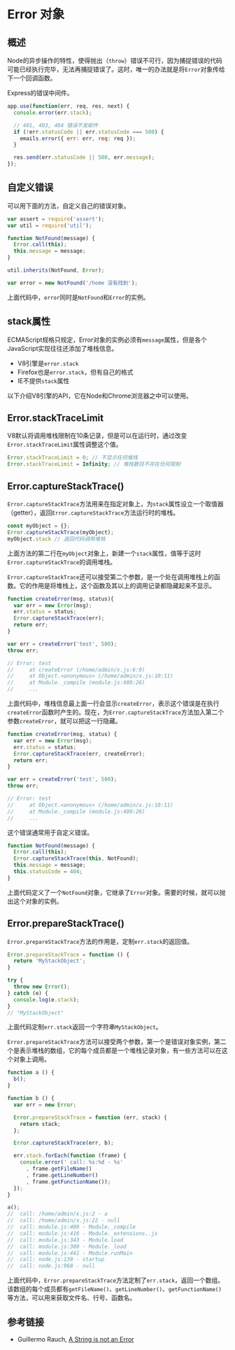 # Error 对象

## 概述

Node的异步操作的特性，使得抛出（`throw`）错误不可行，因为捕捉错误的代码可能已经执行完毕，无法再捕捉错误了。这时，唯一的办法就是将`Error`对象传给下一个回调函数。

Express的错误中间件。

```js
app.use(function(err, req, res, next) {
  console.error(err.stack);

  // 401, 403, 404 错误不发邮件
  if (!err.statusCode || err.statusCode === 500) {
    emails.error({ err: err, req: req });
  }

  res.send(err.statusCode || 500, err.message);
});
```

## 自定义错误

可以用下面的方法，自定义自己的错误对象。

```js
var assert = require('assert');
var util = require('util');

function NotFound(message) {
  Error.call(this);
  this.message = message;
}

util.inherits(NotFound, Error);

var error = new NotFound('/home 没有找到');
```

上面代码中，`error`同时是`NotFound`和`Error`的实例。

## stack属性

ECMAScript规格只规定，Error对象的实例必须有`message`属性，但是各个JavaScript实现往往还添加了堆栈信息。

- V8引擎是`error.stack`
- Firefox也是`error.stack`，但有自己的格式
- IE不提供`stack`属性

以下介绍V8引擎的API，它在Node和Chrome浏览器之中可以使用。

## Error.stackTraceLimit

V8默认将调用堆栈限制在10条记录，但是可以在运行时，通过改变`Error.stackTraceLimit`属性调整这个值。

```js
Error.stackTraceLimit = 0; // 不显示任何堆栈
Error.stackTraceLimit = Infinity; // 堆栈数目不存在任何限制
```

## Error.captureStackTrace()

`Error.captureStackTrace`方法用来在指定对象上，为`stack`属性设立一个取值器（getter），返回`Error.captureStackTrace`方法运行时的堆栈。

```js
const myObject = {};
Error.captureStackTrace(myObject);
myObject.stack // 返回代码调用堆栈
```

上面方法的第二行在`myObject`对象上，新建一个`stack`属性，值等于这时`Error.captureStackTrace`的调用堆栈。

`Error.captureStackTrace`还可以接受第二个参数，是一个处在调用堆栈上的函数。它的作用是将堆栈上，这个函数及其以上的调用记录都隐藏起来不显示。

```js
function createError(msg, status){
  var err = new Error(msg);
  err.status = status;
  Error.captureStackTrace(err);
  return err;
}

var err = createError('test', 500);
throw err;

// Error: test
//     at createError (/home/admin/x.js:6:9)
//     at Object.<anonymous> (/home/admin/x.js:10:11)
//     at Module._compile (module.js:409:26)
//     ...
```

上面代码中，堆栈信息最上面一行会显示`createError`，表示这个错误是在执行`createError`函数时产生的。现在，为`Error.captureStackTrace`方法加入第二个参数`createError`，就可以把这一行隐藏。

```js
function createError(msg, status) {
  var err = new Error(msg);
  err.status = status;
  Error.captureStackTrace(err, createError);
  return err;
}

var err = createError('test', 500);
throw err;

// Error: test
//     at Object.<anonymous> (/home/admin/x.js:10:11)
//     at Module._compile (module.js:409:26)
//     ...
```

这个错误通常用于自定义错误。

```js
function NotFound(message) {
  Error.call(this);
  Error.captureStackTrace(this, NotFound);
  this.message = message;
  this.statusCode = 404;
}
```

上面代码定义了一个`NotFound`对象，它继承了`Error`对象。需要的时候，就可以抛出这个对象的实例。

## Error.prepareStackTrace()

`Error.prepareStackTrace`方法的作用是，定制`err.stack`的返回值。

```js
Error.prepareStackTrace = function () {
  return 'MyStackObject';
}

try {
  throw new Error();
} catch (e) {
  console.log(e.stack);
}
// "MyStackObject"
```

上面代码定制`err.stack`返回一个字符串`MyStackObject`。

`Error.prepareStackTrace`方法可以接受两个参数，第一个是错误对象实例，第二个是表示堆栈的数组，它的每个成员都是一个堆栈记录对象，有一些方法可以在这个对象上调用。

```js
function a () {
  b();
}

function b () {
  var err = new Error;

  Error.prepareStackTrace = function (err, stack) {
    return stack;
  };

  Error.captureStackTrace(err, b);

  err.stack.forEach(function (frame) {
    console.error(' call: %s:%d - %s'
      , frame.getFileName()
      , frame.getLineNumber()
      , frame.getFunctionName());
  });
}

a();
//  call: /home/admin/x.js:2 - a
//  call: /home/admin/x.js:22 - null
//  call: module.js:409 - Module._compile
//  call: module.js:416 - Module._extensions..js
//  call: module.js:343 - Module.load
//  call: module.js:300 - Module._load
//  call: module.js:441 - Module.runMain
//  call: node.js:139 - startup
//  call: node.js:968 - null
```

上面代码中，`Error.prepareStackTrace`方法定制了`err.stack`，返回一个数组。该数组的每个成员都有`getFileName()`、`getLineNumber()`、`getFunctionName()`等方法，可以用来获取文件名、行号、函数名。

## 参考链接

- Guillermo Rauch, [A String is not an Error](http://www.devthought.com/2011/12/22/a-string-is-not-an-error/)

